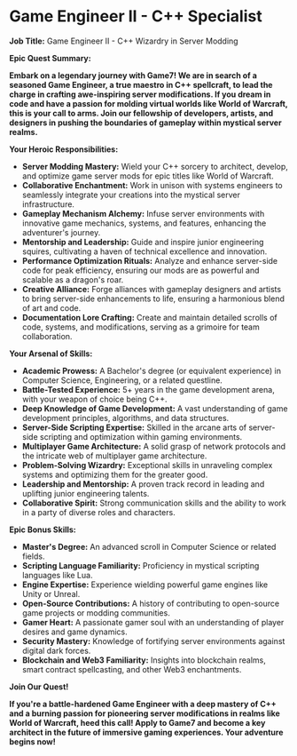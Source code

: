 # Game Engineer II - C++ Specialist

**Job Title:** Game Engineer II - C++ Wizardry in Server Modding

  

**Epic Quest Summary:**

**Embark on a legendary journey with Game7! We are in search of a seasoned Game Engineer, a true maestro in C++ spellcraft, to lead the charge in crafting awe-inspiring server modifications. If you dream in code and have a passion for molding virtual worlds like World of Warcraft, this is your call to arms. Join our fellowship of developers, artists, and designers in pushing the boundaries of gameplay within mystical server realms.**

  

**Your Heroic Responsibilities:**

*   **Server Modding Mastery:** Wield your C++ sorcery to architect, develop, and optimize game server mods for epic titles like World of Warcraft.
*   **Collaborative Enchantment:** Work in unison with systems engineers to seamlessly integrate your creations into the mystical server infrastructure.
*   **Gameplay Mechanism Alchemy:** Infuse server environments with innovative game mechanics, systems, and features, enhancing the adventurer's journey.
*   **Mentorship and Leadership:** Guide and inspire junior engineering squires, cultivating a haven of technical excellence and innovation.
*   **Performance Optimization Rituals:** Analyze and enhance server-side code for peak efficiency, ensuring our mods are as powerful and scalable as a dragon's roar.
*   **Creative Alliance:** Forge alliances with gameplay designers and artists to bring server-side enhancements to life, ensuring a harmonious blend of art and code.
*   **Documentation Lore Crafting:** Create and maintain detailed scrolls of code, systems, and modifications, serving as a grimoire for team collaboration.

  

**Your Arsenal of Skills:**

*   **Academic Prowess:** A Bachelor's degree (or equivalent experience) in Computer Science, Engineering, or a related questline.
*   **Battle-Tested Experience:** 5+ years in the game development arena, with your weapon of choice being C++.
*   **Deep Knowledge of Game Development:** A vast understanding of game development principles, algorithms, and data structures.
*   **Server-Side Scripting Expertise:** Skilled in the arcane arts of server-side scripting and optimization within gaming environments.
*   **Multiplayer Game Architecture:** A solid grasp of network protocols and the intricate web of multiplayer game architecture.
*   **Problem-Solving Wizardry:** Exceptional skills in unraveling complex systems and optimizing them for the greater good.
*   **Leadership and Mentorship:** A proven track record in leading and uplifting junior engineering talents.
*   **Collaborative Spirit:** Strong communication skills and the ability to work in a party of diverse roles and characters.

  

**Epic Bonus Skills:**

*   **Master's Degree:** An advanced scroll in Computer Science or related fields.
*   **Scripting Language Familiarity:** Proficiency in mystical scripting languages like Lua.
*   **Engine Expertise:** Experience wielding powerful game engines like Unity or Unreal.
*   **Open-Source Contributions:** A history of contributing to open-source game projects or modding communities.
*   **Gamer Heart:** A passionate gamer soul with an understanding of player desires and game dynamics.
*   **Security Mastery:** Knowledge of fortifying server environments against digital dark forces.
*   **Blockchain and Web3 Familiarity:** Insights into blockchain realms, smart contract spellcasting, and other Web3 enchantments.

  

**Join Our Quest!**

**If you're a battle-hardened Game Engineer with a deep mastery of C++ and a burning passion for pioneering server modifications in realms like World of Warcraft, heed this call! Apply to Game7 and become a key architect in the future of immersive gaming experiences. Your adventure begins now!**